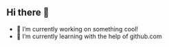   ## Hi there 👋

- 🔭 I’m currently working on something cool!
- 🌱 I’m currently learning with the help of github.com


